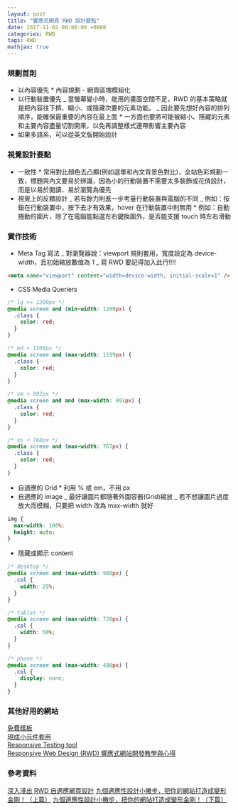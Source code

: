 ```yaml
---
layout: post
title: "響應式網頁 RWD 設計要點"
date: 2017-11-02 00:00:00 +0800
categories: RWD
tags: RWD
mathjax: true
---
```


### 規劃首則

- 以內容優先 \* 內容規劃 - 網頁區塊模組化
- 以行動裝置優先
  _ 當螢幕變小時，能用的畫面空間不足，RWD 的基本策略就是把內容往下擠、縮小、或隱藏次要的元素功能。
  _ 因此要先想好內容的排列順序，能確保最重要的內容在最上面 \* 一方面也要將可能被縮小、隱藏的元素和主要內容盡量切割開來，以免再調整樣式連帶影響主要內容
- 如果多語系，可以從英文版開始設計

### 視覺設計要點

- 一致性 \* 常用對比顏色去凸顯(例如選單和內文背景色對比)，全站色彩規劃一致，標題與內文要易於辨識，因為小的行動裝置不需要太多裝飾或花俏設計，而是以易於閱讀、易於瀏覽為優先
- 視覺上的反饋設計
  _ 若有餘力則進一步考量行動裝置與電腦的不同
  _ 例如：按鈕在行動裝置中，按下去才有效果，hover 在行動裝置中則無用 \* 例如：自動捲動的圖片，除了在電腦能點選左右鍵換圖外，是否能支援 touch 時左右滑動

### 實作技術

- Meta Tag 寫法
  _ 對瀏覽器說：viewport 規則套用，寬度設定為 device-width，且初始縮放數值為 1
  _ 寫 RWD 要記得加入此行!!!!

```html
<meta name="viewport" content="width=device-width, initial-scale=1" />
```

- CSS Media Queriers

```css
/* lg >= 1200px */
@media screen and (min-width: 1200px) {
  .class {
    color: red;
  }
}

/* md < 1200px */
@media screen and (max-width: 1199px) {
  .class {
    color: red;
  }
}

/* sm < 992px */
@media screen and and (max-width: 991px) {
  .class {
    color: red;
  }
}

/* xs < 768px */
@media screen and (max-width: 767px) {
  .class {
    color: red;
  }
}
```

- 自適應的 Grid \* 利用 % 或 em，不用 px
- 自適應的 image
  _ 最好讓圖片都隨著外圍容器(Grid)縮放
  _ 若不想讓圖片過度放大而模糊，只要把 width 改為 max-width 就好

```css
img {
  max-width: 100%;
  height: auto;
}
```

- 隱藏或顯示 content

```css
/* desktop */
@media screen and (max-width: 980px) {
  .col {
    width: 25%;
  }
}

/* tablet */
@media screen and (max-width: 720px) {
  .col {
    width: 50%;
  }
}

/* phone */
@media screen and (max-width: 480px) {
  .col {
    display: none;
  }
}
```

### 其他好用的網站

[免費樣板](https://bootswatch.com/)<br>
[現成小元件套用](https://bootsnipp.com/)<br>
[Responsive Testing tool](http://mattkersley.com/responsive/)<br>
[Responsive Web Design (RWD) 響應式網站開發教學與心得](http://sweeteason.pixnet.net/blog/post/42130394#tip4)<br>

### 參考資料

[深入淺出 RWD 自適應網頁設計](https://www.slideshare.net/marygeek/rwd-43180178)
[九個適應性設計小撇步，把你的網站打造成變形金剛！（上篇）](http://tech.mozilla.com.tw/posts/4759/%E4%B9%9D%E5%80%8B%E9%81%A9%E6%87%89%E6%80%A7%E8%A8%AD%E8%A8%88%E5%B0%8F%E6%92%87%E6%AD%A5%EF%BC%8C%E6%8A%8A%E7%B6%B2%E7%AB%99%E6%89%93%E9%80%A0%E6%88%90%E8%AE%8A%E5%BD%A2%E9%87%91%E5%89%9B)
[九個適應性設計小撇步，把你的網站打造成變形金剛！（下篇）](http://tech.mozilla.com.tw/posts/4901/%E4%B9%9D%E5%80%8B%E9%81%A9%E6%87%89%E6%80%A7%E8%A8%AD%E8%A8%88%E5%B0%8F%E6%92%87%E6%AD%A5%EF%BC%8C%E6%8A%8A%E7%B6%B2%E7%AB%99%E6%89%93%E9%80%A0%E6%88%90%E8%AE%8A%E5%BD%A2%E9%87%91%E5%89%9B-2)
